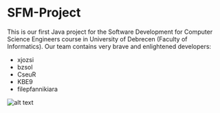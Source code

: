 # SFM-Project
This is our first Java project for the Software Development for Computer Science Engineers course in University of Debrecen (Faculty of Informatics). 
Our team contains very brave and enlightened developers:
- xjozsi
- bzsol
- CseuR
- KBE9
- filepfannikiara

![alt text](http://web.unideb.hu/zsolt.berecz/eki.jpg)
